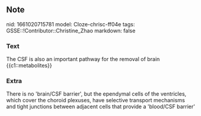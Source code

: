 ## Note
nid: 1661020715781
model: Cloze-chrisc-ff04e
tags: GSSE::!Contributor::Christine_Zhao
markdown: false

### Text
<div>
  <div>
    <div>
      <div>
        The CSF is also an important pathway for the removal of
        brain {{c1::metabolites}}
      </div>
    </div>
  </div>
</div>

### Extra
There is no 'brain/CSF barrier', but the ependymal cells of the ventricles, which cover the choroid plexuses, have selective transport mechanisms and tight junctions between adjacent cells that provide a 'blood/CSF barrier'

